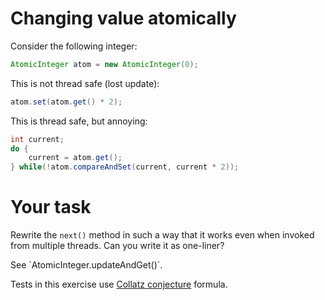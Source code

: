 # Changing value atomically

Consider the following integer:

```java
AtomicInteger atom = new AtomicInteger(0);
```

This is not thread safe (lost update):

```java
atom.set(atom.get() * 2);
```
This is thread safe, but annoying:

```java
int current;
do {
	current = atom.get();
} while(!atom.compareAndSet(current, current * 2));
```

# Your task

Rewrite the `next()` method in such a way that it works even when invoked from multiple threads.
Can you write it as one-liner?

<div class="hint">
  See `AtomicInteger.updateAndGet()`.
</div>


Tests in this exercise use [Collatz conjecture](https://en.wikipedia.org/wiki/Collatz_conjecture) formula.